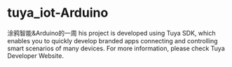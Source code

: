 # tuya_iot-Arduino
涂鸦智能&amp;Arduino的一周
his project is developed using Tuya SDK, which enables you to quickly develop
branded apps connecting and controlling smart scenarios of many devices.
For more information, please check Tuya Developer Website.

